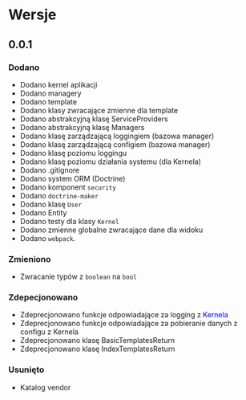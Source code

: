 # Wersje
## 0.0.1
### Dodano
 * Dodano kernel aplikacji
 * Dodano managery
 * Dodano template
 * Dodano klasy zwracające zmienne dla template
 * Dodano abstrakcyjną klasę ServiceProviders
 * Dodano abstrakcyjną klasę Managers
 * Dodano klasę zarządzającą loggingiem (bazowa manager)
 * Dodano klasę zarządzającą configiem (bazowa manager)
 * Dodano klasę poziomu loggingu
 * Dodano klasę poziomu działania systemu (dla Kernela)
 * Dodano .gitignore
 * Dodano system ORM (Doctrine)
 * Dodano komponent `security`
 * Dodano `doctrine-maker`
 * Dodano klasę `User`
 * Dodano Entity
 * Dodano testy dla klasy `Kernel`
 * Dodano zmienne globalne zwracające dane dla widoku
 * Dodano `webpack`.
### Zmieniono
 * Zwracanie typów z `boolean` na `bool`
### Zdepecjonowano
 * Zdeprecjonowano funkcje odpowiadające za logging z <span style="color:blue">Kernela</span>
 * Zdeprecjonowano funkcje odpowiadające za pobieranie danych z configu z Kernela
 * Zdeprecjonowano klasę BasicTemplatesReturn
 * Zdeprecjonowano klasę IndexTemplatesReturn
 ### Usunięto
 * Katalog vendor
